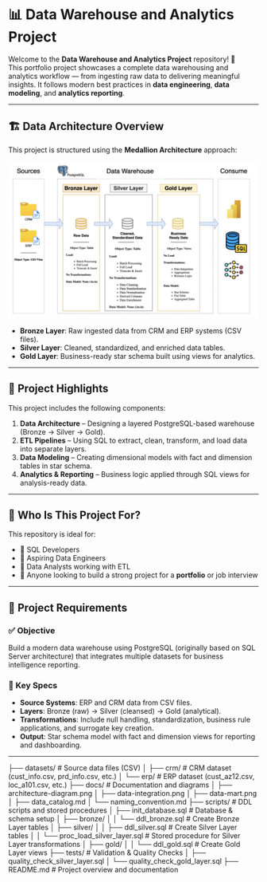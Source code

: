# 📊 Data Warehouse and Analytics Project

Welcome to the **Data Warehouse and Analytics Project** repository! 🚀  
This portfolio project showcases a complete data warehousing and analytics workflow — from ingesting raw data to delivering meaningful insights. It follows modern best practices in **data engineering**, **data modeling**, and **analytics reporting**.

---

## 🏗️ Data Architecture Overview

This project is structured using the **Medallion Architecture** approach:

![Data Architecture](/docs/architecture-diagram.png)

- **Bronze Layer**: Raw ingested data from CRM and ERP systems (CSV files).
- **Silver Layer**: Cleaned, standardized, and enriched data tables.
- **Gold Layer**: Business-ready star schema built using views for analytics.

---

## 📖 Project Highlights

This project includes the following components:

1. **Data Architecture** – Designing a layered PostgreSQL-based warehouse (Bronze → Silver → Gold).
2. **ETL Pipelines** – Using SQL to extract, clean, transform, and load data into separate layers.
3. **Data Modeling** – Creating dimensional models with fact and dimension tables in star schema.
4. **Analytics & Reporting** – Business logic applied through SQL views for analysis-ready data.

---

## 🎯 Who Is This Project For?

This repository is ideal for:

- 📌 SQL Developers  
- 📌 Aspiring Data Engineers  
- 📌 Data Analysts working with ETL  
- 📌 Anyone looking to build a strong project for a **portfolio** or job interview  

---

## 🚀 Project Requirements

### ✅ Objective
Build a modern data warehouse using PostgreSQL (originally based on SQL Server architecture) that integrates multiple datasets for business intelligence reporting.

### 🔧 Key Specs

- **Source Systems**: ERP and CRM data from CSV files.
- **Layers**: Bronze (raw) → Silver (cleansed) → Gold (analytical).
- **Transformations**: Include null handling, standardization, business rule applications, and surrogate key creation.
- **Output**: Star schema model with fact and dimension views for reporting and dashboarding.

---

├── datasets/                        # Source data files (CSV)
│   ├── crm/                         # CRM dataset (cust_info.csv, prd_info.csv, etc.)
│   └── erp/                         # ERP dataset (cust_az12.csv, loc_a101.csv, etc.)
├── docs/                            # Documentation and diagrams
│   ├── architecture-diagram.png
│   ├── data-integration.png
│   ├── data-mart.png
│   ├── data_catalog.md
│   └── naming_convention.md
├── scripts/                         # DDL scripts and stored procedures
│   ├── init_database.sql            # Database & schema setup
│   ├── bronze/
│   │   └── ddl_bronze.sql           # Create Bronze Layer tables
│   ├── silver/
│   │   ├── ddl_silver.sql           # Create Silver Layer tables
│   │   └── proc_load_silver_layer.sql  # Stored procedure for Silver Layer transformations
│   ├── gold/
│   │   └── ddl_gold.sql             # Create Gold Layer views
├── tests/                           # Validation & Quality Checks
│   ├── quality_check_silver_layer.sql
│   └── quality_check_gold_layer.sql
├── README.md                        # Project overview and documentation

